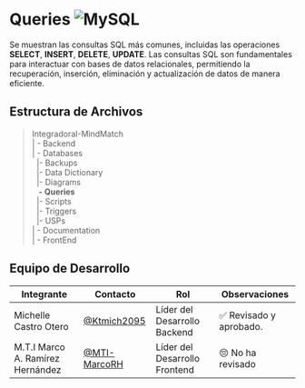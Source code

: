 # Queries ![MySQL](https://img.shields.io/badge/MySQL-00000F?style=for-the-badge&logo=mysql&logoColor=white)


Se muestran las consultas SQL más comunes, incluidas las operaciones **SELECT**, **INSERT**, **DELETE**, **UPDATE**. Las consultas SQL son fundamentales para interactuar con bases de datos relacionales, permitiendo la recuperación, inserción, eliminación y actualización de datos de manera eficiente.
## Estructura de Archivos

>IntegradoraI-MindMatch<br>
>| - Backend<br>
>| - Databases<br>
>&nbsp;&nbsp;|- Backups<br>
>&nbsp;&nbsp;|- Data Dictionary<br>
>&nbsp;&nbsp;|- Diagrams<br>
>&nbsp;&nbsp;  **- Queries**<br>
>&nbsp;&nbsp;|- Scripts<br>
>&nbsp;&nbsp;|- Triggers<br>
>&nbsp;&nbsp;|- USPs<br>
>| - Documentation<br>
>| - FrontEnd <br>


## Equipo de Desarrollo

|Integrante|Contacto|Rol|Observaciones|
|------------|--------|---|---|
|Michelle Castro Otero|[@Ktmich2095](https://github.com/Ktmich2095)|Líder del Desarrollo Backend |✅ Revisado y aprobado.|
|M.T.I Marco A. Ramírez Hernández |[@MTI-MarcoRH](https://github.com/MTI-MarcoRH)|Líder del Desarrollo Frontend|😔 No ha revisado|
